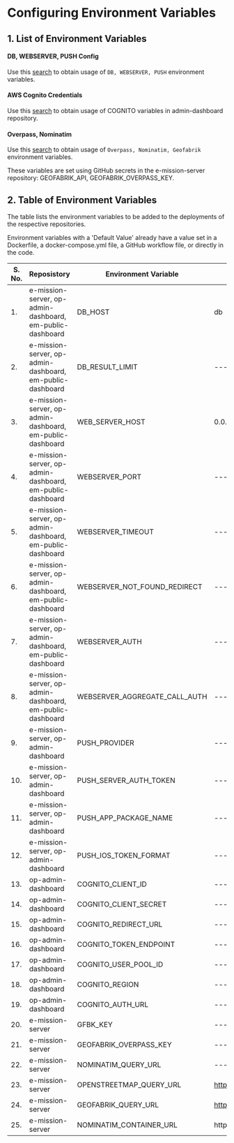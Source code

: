 # Configuring Environment Variables

## 1. List of Environment Variables

#### DB, WEBSERVER, PUSH Config
Use this [search](https://github.com/search?q=repo%3Ae-mission%2Fe-mission-server%20config.get&type=code) to obtain usage of `DB, WEBSERVER, PUSH` environment variables.

#### AWS Cognito Credentials
Use this [search](https://github.com/search?q=repo%3Ae-mission%2Fop-admin-dashboard+%2F.getenv%5C%28%5C%22%5BA-Z%5D%2F&type=code) to obtain usage of COGNITO variables in admin-dashboard repository.


#### Overpass, Nominatim

Use this [search](https://github.com/search?q=repo%3Ae-mission%2Fe-mission-server+%2F.environ.get%5C%28%5C%22%5BA-Z%5D%2F&type=code) to obtain usage of `Overpass, Nominatim, Geofabrik` environment variables.


These variables are set using GitHub secrets in the e-mission-server repository: GEOFABRIK_API, GEOFABRIK_OVERPASS_KEY.


## 2. Table of Environment Variables
The table lists the environment variables to be added to the deployments of the respective repositories.

Environment variables with a 'Default Value' already have a value set in a Dockerfile, a docker-compose.yml file, a GitHub workflow file, or directly in the code.


| S. No. | Reposistory | Environment Variable | Default Value | Source |
| ------------- | ------------- | ------------- | ------------- | ------------- |
| 1. | e-mission-server, op-admin-dashboard, em-public-dashboard | DB_HOST | db | conf/storage/db.conf | 
| 2. | e-mission-server, op-admin-dashboard, em-public-dashboard | DB_RESULT_LIMIT | --- | conf/storage/db.conf |
| 3. | e-mission-server, op-admin-dashboard, em-public-dashboard | WEB_SERVER_HOST | 0.0.0.0 | conf/net/api/webserver.conf | 
| 4. | e-mission-server, op-admin-dashboard, em-public-dashboard | WEBSERVER_PORT | --- | conf/net/api/webserver.conf | 
| 5. | e-mission-server, op-admin-dashboard, em-public-dashboard | WEBSERVER_TIMEOUT | --- | conf/net/api/webserver.conf | 
| 6. | e-mission-server, op-admin-dashboard, em-public-dashboard | WEBSERVER_NOT_FOUND_REDIRECT | --- | conf/net/api/webserver.conf | 
| 7. | e-mission-server, op-admin-dashboard, em-public-dashboard | WEBSERVER_AUTH | --- | conf/net/api/webserver.conf |  
| 8. | e-mission-server, op-admin-dashboard, em-public-dashboard | WEBSERVER_AGGREGATE_CALL_AUTH | --- | conf/net/api/webserver.conf |  
| 9. | e-mission-server, op-admin-dashboard | PUSH_PROVIDER | --- | conf/net/ext_service/push.json | 
| 10. | e-mission-server, op-admin-dashboard | PUSH_SERVER_AUTH_TOKEN | --- | conf/net/ext_service/push.json | 
| 11. | e-mission-server, op-admin-dashboard | PUSH_APP_PACKAGE_NAME | --- | conf/net/ext_service/push.json | 
| 12. | e-mission-server, op-admin-dashboard | PUSH_IOS_TOKEN_FORMAT | --- | conf/net/ext_service/push.json | 
| 13. | op-admin-dashboard | COGNITO_CLIENT_ID | --- | AWS Cognito | 
| 14. | op-admin-dashboard | COGNITO_CLIENT_SECRET | --- | AWS Cognito |  
| 15. | op-admin-dashboard | COGNITO_REDIRECT_URL | --- | AWS Cognito | 
| 16. | op-admin-dashboard | COGNITO_TOKEN_ENDPOINT | --- | AWS Cognito | 
| 17. | op-admin-dashboard | COGNITO_USER_POOL_ID | --- | AWS Cognito | 
| 18. | op-admin-dashboard | COGNITO_REGION | --- | AWS Cognito | 
| 19. | op-admin-dashboard | COGNITO_AUTH_URL | --- | AWS Cognito | 
| 20. | e-mission-server | GFBK_KEY | --- | .github/workflows/nominatim-docker-test.yml | 
| 21. | e-mission-server | GEOFABRIK_OVERPASS_KEY | --- | .github/workflows/test-overpass.yml |
| 22. | e-mission-server | NOMINATIM_QUERY_URL |  --- | emission/individual_tests/TestNominatim.py |
| 23. | e-mission-server | OPENSTREETMAP_QUERY_URL | https://nominatim.openstreetmap.org | emission/integrationTests/docker-compose.yml |
| 24. | e-mission-server | GEOFABRIK_QUERY_URL |  https://geocoding.geofabrik.de/$GFBK_KEY | emission/integrationTests/docker-compose.yml |
| 25. | e-mission-server | NOMINATIM_CONTAINER_URL | http://rhodeisland-nominatim:8080 | emission/integrationTests/docker-compose.yml | 

